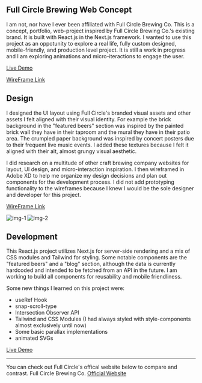 

## Full Circle Brewing Web Concept

I am not, nor have I ever been affiliated with Full Circle Brewing Co. This is a concept, portfolio, web-project inspired by Full Circle Brewing Co.'s existing brand. It is built with React.js in the Next.js framework. I wanted to use this project as an oppotunity to explore a real life, fully custom designed, mobile-friendly, and production level project. It is still a work in progress and I am exploring animations and micro-iteractions to engage the user. 

[Live Demo](https://full-circle-nextjs.vercel.app)

[WireFrame Link](https://xd.adobe.com/view/dd5fd7f0-5740-4e40-ba3d-1a2154da5458-880c/)

## Design

I designed the UI layout using Full Circle's branded visual assets and other assets I felt aligned with their visual identity. For example the brick background in the "featured beers" section was inspired by the painted brick wall they have in their taproom and the mural they have in their patio area. The crumpled paper background was inspired by concert posters due to their frequent live music events. I added these textures because I felt it aligned with their alt, almost grungy visual aesthetic.

I did research on a multitude of other craft brewing company websites for layout, UI design, and micro-interaction inspiration. I then wireframed in Adobe XD to help me organize my design decisions and plan out components for the development process. I did not add prototyping functionality to the wireframes because I knew I would be the sole designer and developer for this project. 

[WireFrame Link](https://xd.adobe.com/view/dd5fd7f0-5740-4e40-ba3d-1a2154da5458-880c/)

![img-1](https://ldrjmzbrinwdylthbzry.supabase.co/storage/v1/object/public/images/48/bc1a69ce-d2d8-4cd1-a879-0e2b7a237061-jpg1.jpg)
![img-2](https://ldrjmzbrinwdylthbzry.supabase.co/storage/v1/object/public/images/48/ab47e277-bfa5-4036-8c70-99cbfc908f42-jpg2.jpg)


## Development

This React.js project utilizes Next.js for server-side rendering and a mix of CSS modules and Tailwind for styling. Some notable components are the "featured beers" and a "blog" section, although the data is currently hardcoded and intended to be fetched from an API in the future. I am working to build all components for reusability and mobile friendliness.

Some new things I learned on this project were:
- useRef Hook
- snap-scroll-type
- Intersection Observer API
- Tailwind and CSS Modules (I had always styled with style-components almost exclusively until now)
- Some basic parallax implementations 
- animated SVGs 

[Live Demo](https://full-circle-nextjs.vercel.app)

---------------------------------------------------------

You can check out Full Circle's offical website below to compare and contrast.
Full Circle Brewing Co.
[Official Website](https://www.fullcirclebrewing.com/)
